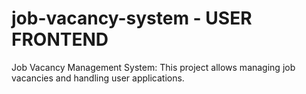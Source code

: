 # job-vacancy-system - USER FRONTEND
Job Vacancy Management System: This project allows managing job vacancies and handling user applications.
